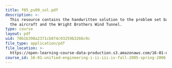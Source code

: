 ```yaml
---
title: f05_ps09_sol.pdf
description: >-
  This resource contains the handwritten solution to the problem set based on
  the aircraft and the Wright Brothers Wind Tunnel.
type: course
layout: pdf
uid: 70b1b398a2371cb074c93259b3266c9c
file_type: application/pdf
file_location: >-
  https://open-learning-course-data-production.s3.amazonaws.com/16-01-unified-engineering-i-ii-iii-iv-fall-2005-spring-2006/70b1b398a2371cb074c93259b3266c9c_f05_ps09_sol.pdf
course_id: 16-01-unified-engineering-i-ii-iii-iv-fall-2005-spring-2006
---
```

